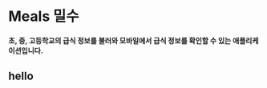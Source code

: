# Meals 밀수

#### 초, 중, 고등학교의 급식 정보를 불러와 모바일에서 급식 정보를 확인할 수 있는 애플리케이션입니다. <br>

## hello
































